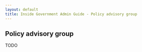 ```yaml
---
layout: default
title: Inside Government Admin Guide - Policy advisory group
---
```


## Policy advisory group

TODO